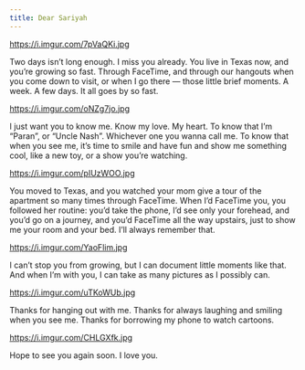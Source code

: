 ```yaml
---
title: Dear Sariyah
---
```


https://i.imgur.com/7pVaQKi.jpg

Two days isn’t long enough. I miss you already. You live in Texas now, and you’re growing so fast. Through FaceTime, and through our hangouts when you come down to visit, or when I go there — those little brief moments. A week. A few days. It all goes by so fast.

https://i.imgur.com/oNZg7jo.jpg

I just want you to know me. Know my love. My heart. To know that I’m “Paran”, or “Uncle Nash”. Whichever one you wanna call me. To know that when you see me, it’s time to smile and have fun and show me something cool, like a new toy, or a show you’re watching.

https://i.imgur.com/pIUzWOO.jpg

You moved to Texas, and you watched your mom give a tour of the apartment so many times through FaceTime. When I’d FaceTime you, you followed her routine: you’d take the phone, I’d see only your forehead, and you’d go on a journey, and you’d FaceTime all the way upstairs, just to show me your room and your bed. I’ll always remember that.

https://i.imgur.com/YaoFlim.jpg

I can’t stop you from growing, but I can document little moments like that. And when I’m with you, I can take as many pictures as I possibly can.

https://i.imgur.com/uTKoWUb.jpg

Thanks for hanging out with me. Thanks for always laughing and smiling when you see me. Thanks for borrowing my phone to watch cartoons.

https://i.imgur.com/CHLGXfk.jpg

Hope to see you again soon. I love you.
